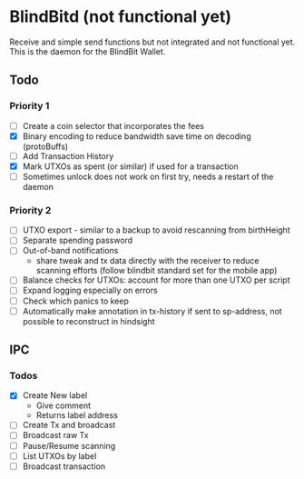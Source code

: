 # BlindBitd (not functional yet)

Receive and simple send functions but not integrated and not functional yet.
This is the daemon for the BlindBit Wallet.

## Todo

### Priority 1

- [ ] Create a coin selector that incorporates the fees
- [x] Binary encoding to reduce bandwidth save time on decoding (protoBuffs)
- [ ] Add Transaction History
- [x] Mark UTXOs as spent (or similar) if used for a transaction
- [ ] Sometimes unlock does not work on first try, needs a restart of the daemon

### Priority 2

- [ ] UTXO export - similar to a backup to avoid rescanning from birthHeight
- [ ] Separate spending password
- [ ] Out-of-band notifications
    - share tweak and tx data directly with the receiver to reduce scanning efforts (follow blindbit standard set for
      the mobile app)
- [ ] Balance checks for UTXOs: account for more than one UTXO per script
- [ ] Expand logging especially on errors
- [ ] Check which panics to keep
- [ ] Automatically make annotation in tx-history if sent to sp-address, not possible to reconstruct in hindsight

## IPC

### Todos

- [x] Create New label
    - Give comment
    - Returns label address
- [ ] Create Tx and broadcast
- [ ] Broadcast raw Tx
- [ ] Pause/Resume scanning
- [ ] List UTXOs by label
- [ ] Broadcast transaction
